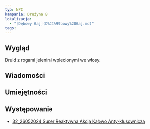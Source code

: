 ```yaml
---
typ: NPC
kampania: Drużyna B
lokalizacja:
  - "[Dębowy Gaj](D%C4%99bowy%20Gaj.md)"
tags: 
---
```


## Wygląd
Druid z rogami jelenimi wplecionymi we włosy.
## Wiadomości

## Umiejętności

## Występowanie
- [32_26052024 Super Reaktywna Akcja Kałowo Anty-kłusownicza](../sesje/32_26052024%20Super%20Reaktywna%20Akcja%20Ka%C5%82owo%20Anty-k%C5%82usownicza.md)





